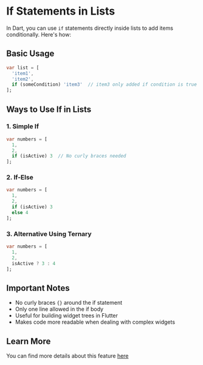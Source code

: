 # If Statements in Lists

In Dart, you can use `if` statements directly inside lists to add items conditionally. Here's how:

## Basic Usage

```dart
var list = [
  'item1',
  'item2',
  if (someCondition) 'item3'  // item3 only added if condition is true
];
```

## Ways to Use If in Lists

### 1. Simple If

```dart
var numbers = [
  1,
  2,
  if (isActive) 3  // No curly braces needed
];
```

### 2. If-Else

```dart
var numbers = [
  1,
  2,
  if (isActive) 3
  else 4
];
```

### 3. Alternative Using Ternary

```dart
var numbers = [
  1,
  2,
  isActive ? 3 : 4
];
```

## Important Notes

- No curly braces `{}` around the if statement
- Only one line allowed in the if body
- Useful for building widget trees in Flutter
- Makes code more readable when dealing with complex widgets

## Learn More

You can find more details about this feature [here](https://github.com/dart-lang/language/blob/master/accepted/2.3/control-flow-collections/feature-specification.md)